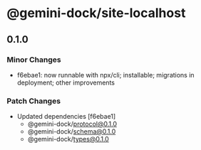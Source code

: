 # @gemini-dock/site-localhost

## 0.1.0

### Minor Changes

- f6ebae1: now runnable with npx/cli; installable; migrations in deployment; other improvements

### Patch Changes

- Updated dependencies [f6ebae1]
  - @gemini-dock/protocol@0.1.0
  - @gemini-dock/schema@0.1.0
  - @gemini-dock/types@0.1.0
